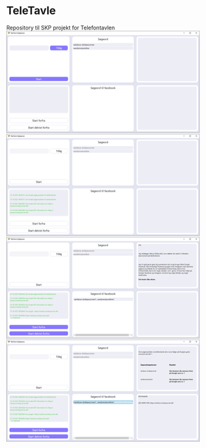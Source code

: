 # TeleTavle
Repository til SKP projekt for Telefontavlen 
![](https://github.com/GITPHLAP/TeleTavle/blob/main/Images/ReadyToStart.png)
![](https://github.com/GITPHLAP/TeleTavle/blob/main/Images/Working.png)
![](https://github.com/GITPHLAP/TeleTavle/blob/main/Images/Done.png)
![](https://github.com/GITPHLAP/TeleTavle/blob/main/Images/Done_FBResult_MailDraft.png)
